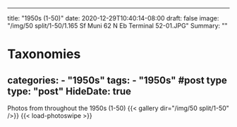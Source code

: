 
---
title: "1950s (1-50)"
date: 2020-12-29T10:40:14-08:00
draft: false
image: "/img/50 split/1-50/1.165 Sf Muni 62 N Eb Terminal 52-01.JPG"
Summary: ""
#   Taxonomies
categories:
    - "1950s"
tags:
    - "1950s"
#post type
type: "post"
HideDate: true
---

Photos from throughout the 1950s (1-50)
{{< gallery dir="/img/50 split/1-50" />}} {{< load-photoswipe >}}
